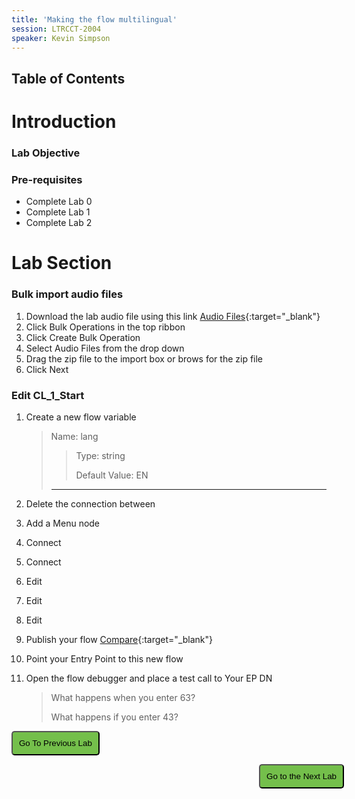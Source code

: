 ```yaml
---
title: 'Making the flow multilingual'
session: LTRCCT-2004
speaker: Kevin Simpson
---
```


## Table of Contents

# Introduction
### Lab Objective

### Pre-requisites
- Complete Lab 0
- Complete Lab 1
- Complete Lab 2

# Lab Section
### Bulk import audio files

1. Download the lab audio file using this link [Audio Files](files/CL_Audio2.zip){:target="\_blank"}
2. Click Bulk Operations in the top ribbon 
3. Click Create Bulk Operation
4. Select Audio Files from the drop down
5. Drag the zip file to the import box or brows for the zip file
6. Click Next

### Edit CL_1_Start

1. Create a new flow variable
   > Name: lang
    >
    >> Type: string
    >>
    >> Default Value: EN
    > ---

2. Delete the connection between 
3. Add a Menu node
   >
   >
   >
4. Connect
5. Connect
6. Edit 
7. Edit
8. Edit



31. Publish your flow [Compare](images/CL_1_salesService.jpg){:target="\_blank"}
32. Point your Entry Point to this new flow
33. Open the flow debugger and place a test call to <w class= "DN_out" >Your EP DN</w>
    > What happens when you enter 63?
    >
    > What happens if you enter 43?


<script>
function mainPage() {window.location.href = "Lab_3";}
function nextLab() 
 {
 window.location.href = "Lab_5";
 }
</script>

<div id="button-row">
<button onclick="mainPage()" style="
  border-radius: 5px;
  background-color: rgb(116,191,75);
  padding: 10px;">Go To Previous Lab</button>

<button onclick="nextLab()" style="
  position: absolute;
  right: 200px;
  border-radius: 5px;
  background-color: rgb(116,191,75);
  padding: 10px;">Go to the Next Lab</button>

</div>